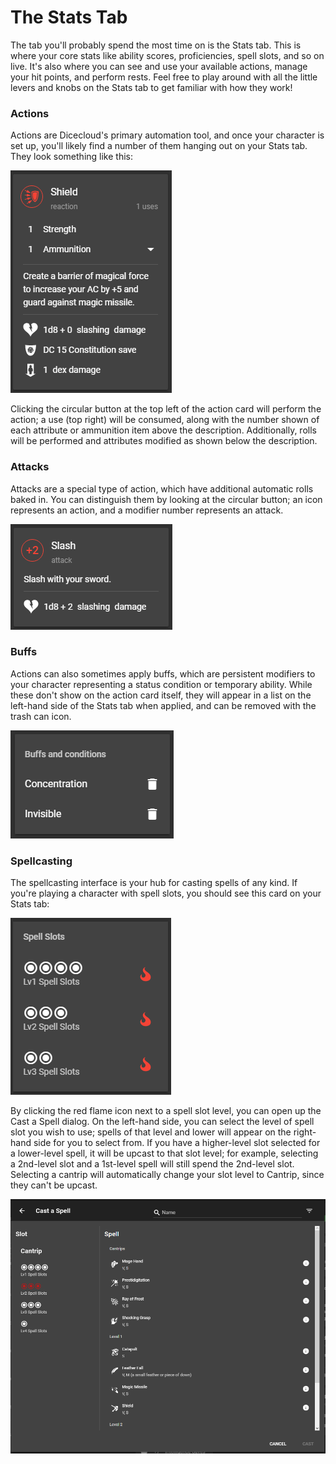 # The Stats Tab

The tab you'll probably spend the most time on is the Stats tab. This is where your core stats like ability scores, proficiencies, spell slots, and so on live. It's also where you can see and use your available actions, manage your hit points, and perform rests. Feel free to play around with all the little levers and knobs on the Stats tab to get familiar with how they work!

### Actions

Actions are Dicecloud's primary automation tool, and once your character is set up, you'll likely find a number of them hanging out on your Stats tab. They look something like this:

![An example action card.](../.gitbook/assets/image.png)

Clicking the circular button at the top left of the action card will perform the action; a use \(top right\) will be consumed, along with the number shown of each attribute or ammunition item above the description. Additionally, rolls will be performed and attributes modified as shown below the description.

### Attacks

Attacks are a special type of action, which have additional automatic rolls baked in. You can distinguish them by looking at the circular button; an icon represents an action, and a modifier number represents an attack.

![An example attack card.](../.gitbook/assets/image%20%282%29.png)

### Buffs

Actions can also sometimes apply buffs, which are persistent modifiers to your character representing a status condition or temporary ability. While these don't show on the action card itself, they will appear in a list on the left-hand side of the Stats tab when applied, and can be removed with the trash can icon.

![The buffs list, showing two examples of applied buffs.](../.gitbook/assets/image%20%281%29.png)

### Spellcasting

The spellcasting interface is your hub for casting spells of any kind. If you're playing a character with spell slots, you should see this card on your Stats tab:

![A spellcasting card for a level 5 wizard.](../.gitbook/assets/image%20%286%29.png)

By clicking the red flame icon next to a spell slot level, you can open up the Cast a Spell dialog. On the left-hand side, you can select the level of spell slot you wish to use; spells of that level and lower will appear on the right-hand side for you to select from. If you have a higher-level slot selected for a lower-level spell, it will be upcast to that slot level; for example, selecting a 2nd-level slot and a 1st-level spell will still spend the 2nd-level slot. Selecting a cantrip will automatically change your slot level to Cantrip, since they can't be upcast.

![The Cast a Spell dialog, with slot levels on the left and spells on the right.](../.gitbook/assets/image%20%287%29.png)


